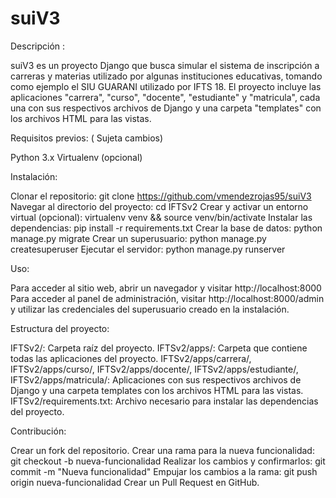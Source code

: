 # suiV3

Descripción :

suiV3 es un proyecto Django que busca simular el sistema de inscripción a carreras y materias utilizado por algunas instituciones educativas,
tomando como ejemplo el SIU GUARANI utilizado por IFTS 18. El proyecto incluye las aplicaciones "carrera", "curso", "docente", "estudiante" y "matricula", 
cada una con sus respectivos archivos de Django y una carpeta "templates" con los archivos HTML para las vistas.

Requisitos previos: ( Sujeta cambios)

Python 3.x
Virtualenv (opcional)


Instalación:

Clonar el repositorio: git clone https://github.com/vmendezrojas95/suiV3
Navegar al directorio del proyecto: cd IFTSv2
Crear y activar un entorno virtual (opcional): virtualenv venv && source venv/bin/activate
Instalar las dependencias: pip install -r requirements.txt
Crear la base de datos: python manage.py migrate
Crear un superusuario: python manage.py createsuperuser
Ejecutar el servidor: python manage.py runserver


Uso:

Para acceder al sitio web, abrir un navegador y visitar http://localhost:8000
Para acceder al panel de administración, visitar http://localhost:8000/admin y utilizar las credenciales del superusuario creado en la instalación.


Estructura del proyecto:

IFTSv2/: Carpeta raíz del proyecto.
IFTSv2/apps/: Carpeta que contiene todas las aplicaciones del proyecto.
IFTSv2/apps/carrera/, IFTSv2/apps/curso/, IFTSv2/apps/docente/, IFTSv2/apps/estudiante/, IFTSv2/apps/matricula/: Aplicaciones con sus respectivos archivos de Django y una carpeta templates con los archivos HTML para las vistas.
IFTSv2/requirements.txt: Archivo necesario para instalar las dependencias del proyecto.


Contribución:

Crear un fork del repositorio.
Crear una rama para la nueva funcionalidad: git checkout -b nueva-funcionalidad
Realizar los cambios y confirmarlos: git commit -m "Nueva funcionalidad"
Empujar los cambios a la rama: git push origin nueva-funcionalidad
Crear un Pull Request en GitHub.
